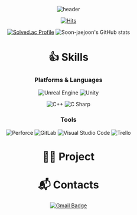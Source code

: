 <div align="center">
 
![header](https://capsule-render.vercel.app/api?type=waving&color=auto&height=300&section=header&text=Jaejoon's%20Github&fontSize=90)

[![Hits](https://hits.seeyoufarm.com/api/count/incr/badge.svg?url=https%3A%2F%2Fgithub.com%2FSon-jaejoon&count_bg=%23B6E7FF&title_bg=%238EBFFF&icon=&icon_color=%23E7E7E7&title=hits&edge_flat=false)](https://hits.seeyoufarm.com)

[![Solved.ac Profile](http://mazassumnida.wtf/api/v2/generate_badge?boj=panicpop)](https://solved.ac/panicpop/)
![Soon-jaejoon's GitHub stats](https://github-readme-stats.vercel.app/api?username=Son-jaejoon&show_icons=true&theme=tokyonight)

# 👍 Skills
### Platforms & Languages
![Unreal Engine](https://img.shields.io/badge/Unreal%20Engine-363636.svg?&style=for-the-badge&logo=Unreal%20Engine&logoColor=black)
![Unity](https://img.shields.io/badge/Unity-FFE953.svg?&style=for-the-badge&logo=Unity&logoColor=black)

![C++](https://img.shields.io/badge/C++-00599C.svg?&style=for-the-badge&logo=C&logoColor=black)
![C Sharp](https://img.shields.io/badge/C%20Sharp-0690FA.svg?&style=for-the-badge&logo=C%20Sharp&logoColor=gray)

### Tools
![Perforce](https://img.shields.io/badge/Perforce-606c88.svg?&style=for-the-badge&logo=Perforce&logoColor=black)
![GitLab](https://img.shields.io/badge/GitLab-FC6D26.svg?&style=for-the-badge&logo=GitLab&logoColor=black)
![Visual Studio Code](https://img.shields.io/badge/Visual%20Studio%20Code-007ACC.svg?&style=for-the-badge&logo=Visual%20Studio%20Code&logoColor=white)
![Trello](https://img.shields.io/badge/Trello-0052CC.svg?&style=for-the-badge&logo=Trello&logoColor=black)

# 👨‍💻 Project


# :mailbox_with_mail: Contacts
[![Gmail Badge](https://img.shields.io/badge/Gmail-d14836?style=flat-square&logo=Gmail&logoColor=white&link=mailto:jaejoon.programer@gmail.com)](mailto:jaejoon.programmer@gmail.com)

</div>
